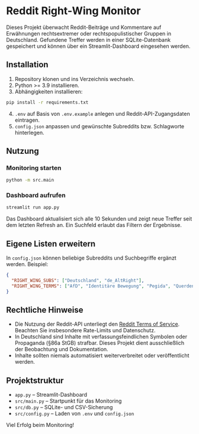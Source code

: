 # Reddit Right-Wing Monitor

Dieses Projekt überwacht Reddit-Beiträge und Kommentare auf Erwähnungen rechtsextremer oder rechtspopulistischer Gruppen in Deutschland. Gefundene Treffer werden in einer SQLite-Datenbank gespeichert und können über ein Streamlit-Dashboard eingesehen werden.

## Installation

1. Repository klonen und ins Verzeichnis wechseln.
2. Python >= 3.9 installieren.
3. Abhängigkeiten installieren:

```bash
pip install -r requirements.txt
```

4. `.env` auf Basis von `.env.example` anlegen und Reddit-API-Zugangsdaten eintragen.
5. `config.json` anpassen und gewünschte Subreddits bzw. Schlagworte hinterlegen.

## Nutzung

### Monitoring starten

```bash
python -m src.main
```

### Dashboard aufrufen

```bash
streamlit run app.py
```

Das Dashboard aktualisiert sich alle 10 Sekunden und zeigt neue Treffer seit dem letzten Refresh an. Ein Suchfeld erlaubt das Filtern der Ergebnisse.

## Eigene Listen erweitern

In `config.json` können beliebige Subreddits und Suchbegriffe ergänzt werden. Beispiel:

```json
{
  "RIGHT_WING_SUBS": ["Deutschland", "de_AltRight"],
  "RIGHT_WING_TERMS": ["AfD", "Identitäre Bewegung", "Pegida", "Querdenker"]
}
```

## Rechtliche Hinweise

* Die Nutzung der Reddit-API unterliegt den [Reddit Terms of Service](https://www.redditinc.com/policies/data-api-terms). Beachten Sie insbesondere Rate-Limits und Datenschutz.
* In Deutschland sind Inhalte mit verfassungsfeindlichen Symbolen oder Propaganda (§86a StGB) strafbar. Dieses Projekt dient ausschließlich der Beobachtung und Dokumentation.
* Inhalte sollten niemals automatisiert weiterverbreitet oder veröffentlicht werden.

## Projektstruktur

- `app.py` – Streamlit-Dashboard
- `src/main.py` – Startpunkt für das Monitoring
- `src/db.py` – SQLite- und CSV-Sicherung
- `src/config.py` – Laden von `.env` und `config.json`

Viel Erfolg beim Monitoring!
